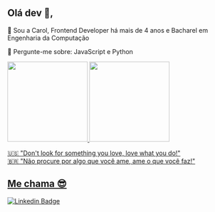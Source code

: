## Olá dev 👩,

🧡 Sou a Carol, Frontend Developer há mais de 4 anos e Bacharel em Engenharia da Computação 

💬 Pergunte-me sobre: JavaScript e Python

<div>
<a href="https://github.com/carolinilaila">
<img loading="lazy" height="180em" src="https://github-readme-stats.vercel.app/api/top-langs/?username=carolinilaila&layout=compact&langs_count=7&theme=dracula"/>
<img loading="lazy" height="180em" src="https://github-readme-stats.vercel.app/api?username=carolinilaila&show_icons=true&theme=dracula&include_all_commits=true&count_private=true"/>
</div>

🇺🇸 "Don't look for something you love, love what you do!"<br>
🇧🇷 "Não procure por algo que você ame, ame o que você faz!"

## Me chama 😎
[![Linkedin Badge](https://img.shields.io/badge/-CarolPimenta-blue?style=flat-square&logo=Linkedin&logoColor=white&link=https://www.linkedin.com/in/carolini-l-pimenta/)](https://www.linkedin.com/in/carolini-l-pimenta/)
